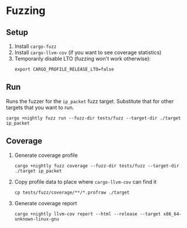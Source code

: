 # Fuzzing

## Setup

1. Install `cargo-fuzz`
1. Install `cargo-llvm-cov` (if you want to see coverage statistics)
1. Temporarily disable LTO (fuzzing won't work otherwise):
   ```
   export CARGO_PROFILE_RELEASE_LTO=false
   ```

## Run

Runs the fuzzer for the `ip_packet` fuzz target.
Substitute that for other targets that you want to run.

```
cargo +nightly fuzz run --fuzz-dir tests/fuzz --target-dir ./target ip_packet
```

## Coverage

1. Generate coverage profile
   ```
   cargo +nightly fuzz coverage --fuzz-dir tests/fuzz --target-dir ./target ip_packet
   ```

1. Copy profile data to place where `cargo-llvm-cov` can find it
   ```
   cp tests/fuzz/coverage/**/*.profraw ./target
   ```

1. Generate coverage report
   ```
   cargo +nightly llvm-cov report --html --release --target x86_64-unknown-linux-gnu
   ```
